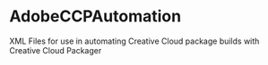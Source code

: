 # AdobeCCPAutomation
XML Files for use in automating Creative Cloud package builds with Creative Cloud Packager
